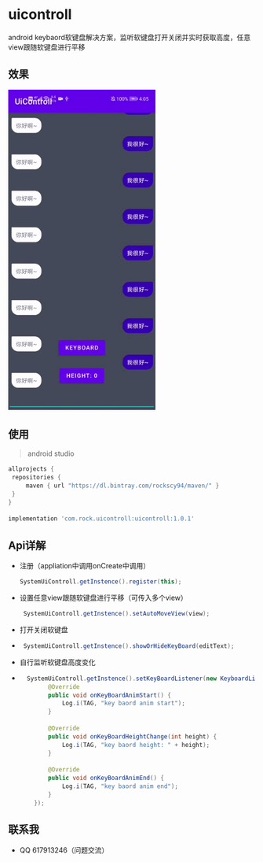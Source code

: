 # uicontroll
android keybaord软键盘解决方案，监听软键盘打开关闭并实时获取高度，任意view跟随软键盘进行平移


## 效果
<img width="300"  src="https://github.com/rockscy/uicontroll/blob/main/snapshot.gif"/>

## 使用 
> android studio
   ```groovy
   allprojects {
    repositories {
        maven { url "https://dl.bintray.com/rockscy94/maven/" }
    }
}

   implementation 'com.rock.uicontroll:uicontroll:1.0.1'
   ```

  
  
## Api详解
- 注册（appliation中调用onCreate中调用）

    ```java
    SystemUiControll.getInstence().register(this);
    ```
- 设置任意view跟随软键盘进行平移（可传入多个view）

    ```java
     SystemUiControll.getInstence().setAutoMoveView(view);
    ```
    
- 打开关闭软键盘
- 
    ```java
     SystemUiControll.getInstence().showOrHideKeyBoard(editText);
    ```
    
- 自行监听软键盘高度变化
- 
    ```java
      SystemUiControll.getInstence().setKeyBoardListener(new KeyboardListener() {
            @Override
            public void onKeyBoardAnimStart() {
                Log.i(TAG, "key baord anim start");
            }

            @Override
            public void onKeyBoardHeightChange(int height) {
                Log.i(TAG, "key baord height: " + height);
            }

            @Override
            public void onKeyBoardAnimEnd() {
                Log.i(TAG, "key baord anim end");
            }
        });
    ```


## 联系我 ##
- QQ 617913246（问题交流）
